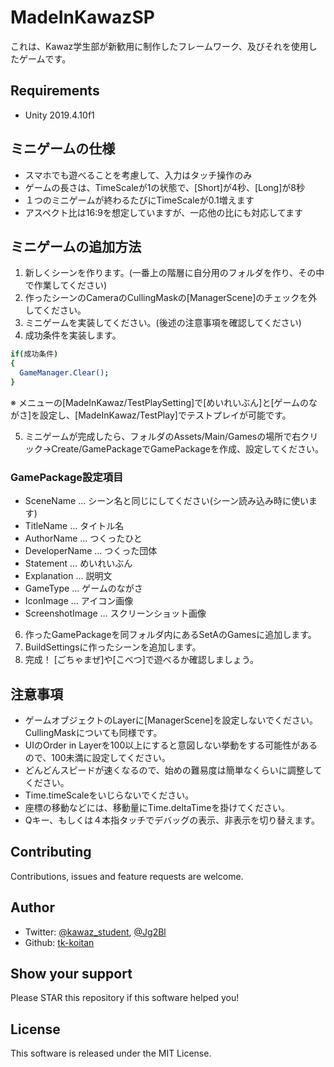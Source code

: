 # MadeInKawazSP
これは、Kawaz学生部が新歓用に制作したフレームワーク、及びそれを使用したゲームです。

## Requirements
- Unity 2019.4.10f1

## ミニゲームの仕様
- スマホでも遊べることを考慮して、入力はタッチ操作のみ
- ゲームの長さは、TimeScaleが1の状態で、[Short]が4秒、[Long]が8秒
- １つのミニゲームが終わるたびにTimeScaleが0.1増えます
- アスペクト比は16:9を想定していますが、一応他の比にも対応してます

## ミニゲームの追加方法
1. 新しくシーンを作ります。(一番上の階層に自分用のフォルダを作り、その中で作業してください)
2. 作ったシーンのCameraのCullingMaskの[ManagerScene]のチェックを外してください。
3. ミニゲームを実装してください。(後述の注意事項を確認してください)
4. 成功条件を実装します。

```bash
if(成功条件)
{
  GameManager.Clear();
}
```

※ メニューの[MadeInKawaz/TestPlaySetting]で[めいれいぶん]と[ゲームのながさ]を設定し、[MadeInKawaz/TestPlay]でテストプレイが可能です。

5. ミニゲームが完成したら、フォルダのAssets/Main/Gamesの場所で右クリック→Create/GamePackageでGamePackageを作成、設定してください。

### GamePackage設定項目
- SceneName … シーン名と同じにしてください(シーン読み込み時に使います)
- TitleName … タイトル名
- AuthorName … つくったひと
- DeveloperName … つくった団体
- Statement … めいれいぶん
- Explanation … 説明文
- GameType … ゲームのながさ
- IconImage … アイコン画像
- ScreenshotImage … スクリーンショット画像

6. 作ったGamePackageを同フォルダ内にあるSetAのGamesに追加します。
7. BuildSettingsに作ったシーンを追加します。
8. 完成！ [ごちゃまぜ]や[こべつ]で遊べるか確認しましょう。


## 注意事項
- ゲームオブジェクトのLayerに[ManagerScene]を設定しないでください。CullingMaskについても同様です。
- UIのOrder in Layerを100以上にすると意図しない挙動をする可能性があるので、100未満に設定してください。
- どんどんスピードが速くなるので、始めの難易度は簡単なくらいに調整してください。
- Time.timeScaleをいじらないでください。
- 座標の移動などには、移動量にTime.deltaTimeを掛けてください。
- Qキー、もしくは４本指タッチでデバッグの表示、非表示を切り替えます。

## Contributing
Contributions, issues and feature requests are welcome.

## Author
- Twitter: [@kawaz_student](https://twitter.com/kawaz_student), [@Jg2Bl](https://twitter.com/Jg2Bl)
- Github: [tk-koitan](https://github.com/tk-koitan)

## Show your support
Please STAR this repository if this software helped you!

## License
This software is released under the MIT License.
